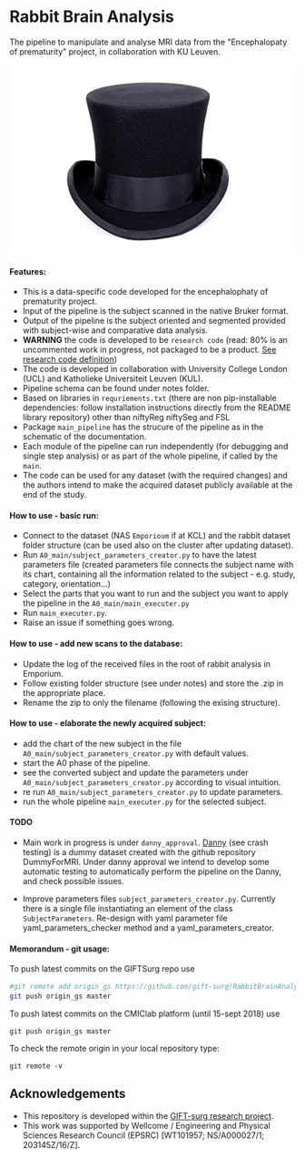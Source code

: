 # Rabbit Brain Analysis

The pipeline to manipulate and analyse MRI data from the "Encephalopaty of prematurity" project, in collaboration with KU Leuven.


<p align="center"> 
<img src="https://github.com/gift-surg/RabbitBrainAnalysis/blob/master/notes/hat_logo.jpg" width="500">
</p>


#### Features:

+ This is a data-specific code developed for the encephalophaty of prematurity project. 
+ Input of the pipeline is the subject scanned in the native Bruker format. 
+ Output of the pipeline is the subject oriented and segmented provided with subject-wise and comparative data analysis.  
+ **WARNING** the code is developed to be `research code` (read: 80% is an uncommented work in progress, not packaged to be a product. [See research code definition](https://academia.stackexchange.com/questions/21276/best-practice-models-for-research-code))
+ The code is developed in collaboration with University College London (UCL) and Katholieke Universiteit Leuven (KUL).
+ Pipeline schema can be found under notes folder.
+ Based on libraries in `requriements.txt` (there are non pip-installable dependencies: follow installation instructions directly from the README library repository) other than niftyReg niftySeg and FSL
+ Package `main_pipeline` has the strucure of the pipeline as in the schematic of the documentation.
+ Each module of the pipeline can run independently (for debugging and single step analysis) or as part of
the whole pipeline, if called by the `main`.
+ The code can be used for any dataset (with the required changes) and the authors intend to make the acquired dataset 
publicly available at the end of the study.


#### How to use - basic run:

+ Connect to the dataset (NAS `Emporioum` if at KCL) and the rabbit dataset folder structure (can be used also on the cluster after updating dataset).
+ Run `A0_main/subject_parameters_creator.py` to have the latest parameters file (created parameters file connects the subject name 
with its chart, containing all the information related to the subject - e.g. study, category, orientation...)
+ Select the parts that you want to run and the subject you want to apply the pipeline in the `A0_main/main_executer.py`
+ Run `main_executer.py`.
+ Raise an issue if something goes wrong.


#### How to use - add new scans to the database:

+ Update the log of the received files in the root of rabbit analysis in Emporium.
+ Follow existing folder structure (see under notes) and store the .zip in the appropriate place.
+ Rename the zip to only the filename (following the exising structure).

#### How to use - elaborate the newly acquired subject:

+ add the chart of the new subject in the file `A0_main/subject_parameters_creator.py` with default values.
+ start the A0 phase of the pipeline.
+ see the converted subject and update the parameters under `A0_main/subject_parameters_creator.py` according to 
visual intuition.
+ re run `A0_main/subject_parameters_creator.py` to update parameters.
+ run the whole pipeline `main_executer.py` for the selected subject.

#### TODO

+ Main work in progress is under `danny_approval`. [Danny](https://github.com/SebastianoF/DummyForMRI) (see crash testing) is a dummy dataset created with the github repository
DummyForMRI. Under danny approval we intend to develop some automatic testing to automatically perform the 
 pipeline on the Danny, and check possible issues.

+ Improve parameters files `subject_parameters_creator.py`.
Currently there is a single file instantiating an element of the class `SubjectParameters`. Re-design with yaml
 parameter file yaml_parameters_checker method and a yaml_parameters_creator.

#### Memorandum - git usage:

To push latest commits on the GIFTSurg repo use 
```bash
#git remote add origin_gs https://github.com/gift-surg/RabbitBrainAnalysis.git
git push origin_gs master
```

To push latest commits on the CMIClab platform (until 15-sept 2018) use
```
git push origin_gs master
```

To check the remote origin in your local repository type:
```
git remote -v
```

## Acknowledgements
+ This repository is developed within the [GIFT-surg research project](http://www.gift-surg.ac.uk).
+ This work was supported by Wellcome / Engineering and Physical Sciences Research Council (EPSRC) [WT101957; NS/A000027/1; 203145Z/16/Z].